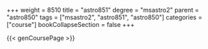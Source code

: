 +++
weight = 8510
title = "astro851"
degree = "msastro2"
parent = "astro850"
tags = ["msastro2", "astro851", "astro850"]
categories = ["course"]
bookCollapseSection = false
+++

{{< genCoursePage >}}
